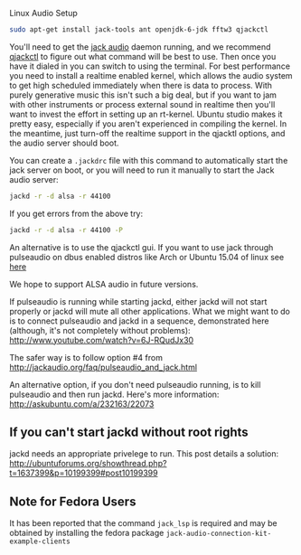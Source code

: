 Linux Audio Setup

```sh
sudo apt-get install jack-tools ant openjdk-6-jdk fftw3 qjackctl
```

You'll need to get the [jack audio](http://jackaudio.org) daemon running, and we recommend [qjackctl](http://qjackctl.sourceforge.net) to figure out what command will be best to use.  Then once you have it dialed in you can switch to using the terminal.  For best performance you need to install a realtime enabled kernel, which allows the audio system to get high scheduled immediately when there is data to process.  With purely generative music this isn't such a big deal, but if you want to jam with other instruments or process external sound in realtime then you'll want to invest the effort in setting up an rt-kernel.  Ubuntu studio makes it pretty easy, especially if you aren't experienced in compiling the kernel.  In the meantime, just turn-off the realtime support in the qjacktl options, and the audio server should boot.

You can create a `.jackdrc` file with this command to automatically start the jack server on boot, or you will need to run it manually to start the Jack audio server:
```sh
jackd -r -d alsa -r 44100
```

If you get errors from the above try:
```sh
jackd -r -d alsa -r 44100 -P
```

An alternative is to use the qjackctl gui. If you want to use jack through pulseaudio on dbus enabled distros like Arch or Ubuntu 15.04 of linux see [here](https://wiki.archlinux.org/index.php/PulseAudio/Examples#PulseAudio_through_JACK)

We hope to support ALSA audio in future versions.

If pulseaudio is running while starting jackd, either jackd will not start properly or jackd will mute all other applications. What we might want to do is to connect pulseaudio and jackd in a sequence, demonstrated here (although, it's not completely without problems):
http://www.youtube.com/watch?v=6J-RQudJx30

The safer way is to follow option #4 from http://jackaudio.org/faq/pulseaudio_and_jack.html

An alternative option, if you don't need pulseaudio running, is to kill pulseaudio and then run jackd. Here's more information: http://askubuntu.com/a/232163/22073

## If you can't start jackd without root rights

jackd needs an appropriate privelege to run. This post details a solution: http://ubuntuforums.org/showthread.php?t=1637399&p=10199399#post10199399

## Note for Fedora Users

It has been reported that the command `jack_lsp` is required and may be obtained by installing the fedora package `jack-audio-connection-kit-example-clients` 